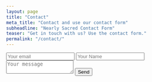 ```yaml
---
layout: page
title: "Contact"
meta_title: "Contact and use our contact form"
subheadline: "Nearly Sacred Contact Form"
teaser: "Get in touch with us? Use the contact form."
permalink: "/contact/"
---
```

                                              




<form action="https://getsimpleform.com/messages?form_api_token=9b3183c6f9c3013bdafd38cb9e5ddb3e" method="post">
  <!-- the redirect_to is optional, the form will redirect to the referrer on submission -->
  <input type='hidden' name='redirect_to' value='<the complete return url e.g. http://fooey.com/thank-you.html>' />
  <!-- all your input fields here.... -->
  <input name="email" placeholder="Your email" type="email">
  <input type="text" placeholder="Your Name" name="name">
  <textarea name="message" placeholder="Your message"></textarea>
  <button type="submit">Send</button>
</form>

